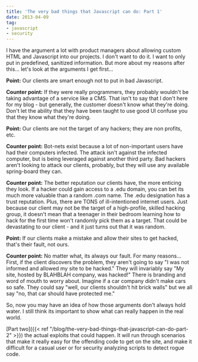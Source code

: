 ```yaml
---
title: 'The very bad things that Javascript can do: Part 1'
date: 2013-04-09
tag:
- javascript
- security
---
```

I have the argument a lot with product managers about allowing custom HTML and Javascript into our projects.  I don't want to do it.  I want to only put in predefined, sanitized information.  But more about my reasons after this... let's look at the arguments I get first...

<!--more-->

**Point:** Our clients are smart enough not to put in bad Javascript.

**Counter point:** If they were really programmers, they probably wouldn't be taking advantage of a service like a CMS.  That isn't to say that I don't here for my blog - but generally, the customer doesn't know what they're doing.  Don't let the ability that they have been taught to use good UI confuse you that they know what they're doing.

**Point:** Our clients are not the target of any hackers; they are non profits, etc.

**Counter point:** Bot-nets exist because a lot of non-important users have had their computers infected.  The attack isn't against the infected computer, but is being leveraged against another third party.  Bad hackers aren't looking to attack our clients, probably, but they will use any available spring-board they can.

**Counter point:** The better reputation our clients have, the more enticing they look.  If a hacker could gain access to a .edu domain, you can bet its much more valuable than a random .com name.  The .edu designation has a trust reputation.  Plus, there are TONS of ill-intentioned internet users.  Just because our client may not be the target of a high-profile, skilled hacking group, it doesn't mean that a teenager in their bedroom learning how to hack for the first time won't randomly pick them as a target.  That could be devastating to our client - and it just turns out that it was random.

**Point:** If our clients make a mistake and allow their sites to get hacked, that's their fault, not ours.

**Counter point:** No matter what, its always our fault.  For many reasons... First, if the client discovers the problem, they aren't going to say "I was not informed and allowed my site to be hacked."  They will invariably say "My site, hosted by BLAHBLAH company, was hacked!"  There is branding and word of mouth to worry about.  Imagine if a car company didn't make cars so safe.  They could say "well, our clients shouldn't hit brick walls" but we all say "no, that car should have protected me."

So, now you may have an idea of how those arguments don't always hold water.  I still think its important to show what can really happen in the real world.  

[Part two]({{< ref "/blog/the-very-bad-things-that-javascript-can-do-part-2" >}}) the actual exploits that could happen.  It will run through scenarios that make it really easy for the offending code to get on the site, and make it difficult for a casual user or for security analyzing scripts to detect rogue code.
